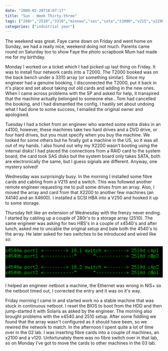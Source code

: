 ```yaml
---
date: "2009-02-20T18:07:17"
title: "Sun - Week Thirty-three"
tags: ["208r","2510","3310","minnow","sas","sata","t2000","v215","x2200","x4100","x4140","x4540","x4600"]
categories: ["industrial year"]
---
```


The weekend was great. Faye came down on Friday and went home on Sunday, we had a really nice, weekend doing not much. Parents came round on Saturday too to show Faye the photo scrapbook Mum had made me for my birthday.
<!--more-->
Monday I worked on a ticket which I had picked up last thing on Friday. It was to install four network cards into a T2000. The T2000 booked was on the back bench under a 3310 array (or something similar). Since my engineer had a genuine booking, I disconnected the T2000, put it back in it's place and set about taking out old cards and adding in the new ones.
When I came across problems with the SP and asked for help, it transpired that the machine actually belonged to someone else...Tom had cancelled the booking, and I had dismantled the config. I hastily set about undoing what I had done to some success, I emailed the original owner and apologised.

Tuesday I had a ticket from an engineer who wanted some extra disks in an x4100, however, these machines take two hard drives and a DVD drive, or four hard drives, but you must specify when you buy the machine. We looked for some others but he finally got a machine in the US, so it was all out of my hands.
I also found out why my X2200 wasn't booting using the internal disks! I had placed the connections from a RAID card to the system board, the card took SAS disks but the system board only takes SATA, both are electronically the same, but I guess signals are different. Anyway, one mystery solved!

Wednesday was surprisingly busy. In the morning I installed some fibre cards and cabling from a V215 and a switch.
This was followed another remote engineer requesting me to pull some drives from an array.
Also, I moved the array and card from that X2200 to another few machines (an X4140 and an X4600).
I installed a SCSI HBA into a V250 and hooked it up to some storage.

Thursday felt like an extension of Wednesday with the frenzy never ending. I started by cabling up a couple of 280r's to a storage array (2510). The same engineer was asking for two HBS's in a couple of x4540's and after lunch, asked me to uncable the original setup and bale both the 4540's to the array. He later asked for two switches to be introduced and wired like so:

![alt text](net.png "ASCII drawing of a network")

I helped an engineer netboot a machine, the Ethernet was wrong in NIS+ so the netboot timed out, I corrected the entry and it was on it's way.

Friday morning I came in and started work no a stable machine that was stuck in continuous netboot. I reset the BIOS to boot from the HDD and then jump-started it with Solaris as asked by the engineer. The morning also brought problems with the x4540 and 2510 setup. After some fiddling we found that the array wasn't configured as it should have been, so we rewired the network to match.
In the afternoon I spent quite a lot of time over in the 02 lab. I was inserting fibre cards into a couple of machines, an x2100 and a v120. Unfortunately there was no fibre switch over in that lab, so on Monday I've got to move the cards to other machines in the 03 lab.
